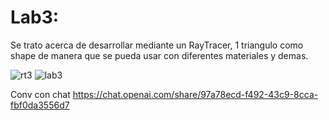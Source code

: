 # Lab3:
Se trato acerca de desarrollar mediante un RayTracer, 1 triangulo como shape de manera que se pueda usar con diferentes materiales y demas.



![rt3](https://github.com/DiggsPapu/Graficas/assets/84475020/d07826b1-15f8-4869-b8ed-e3d03326e4fa)
![lab3](https://github.com/DiggsPapu/Graficas/assets/84475020/2b426035-7e37-4c6b-b601-f510cc0d4d47)

Conv con chat
https://chat.openai.com/share/97a78ecd-f492-43c9-8cca-fbf0da3556d7